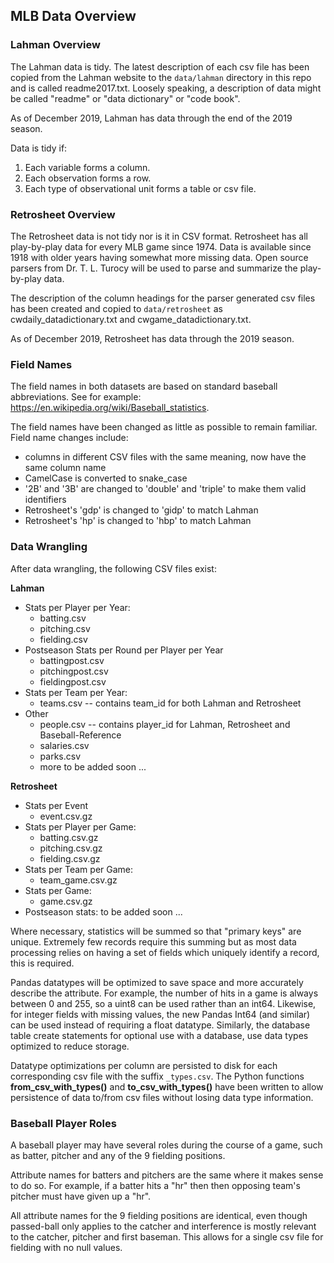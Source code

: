## MLB Data Overview

### Lahman Overview

The Lahman data is tidy.  The latest description of each csv file has been copied from the Lahman website to the `data/lahman` directory in this repo and is called readme2017.txt.  Loosely speaking, a description of data might be called "readme" or "data dictionary" or "code book".

As of December 2019, Lahman has data through the end of the 2019 season.  

Data is tidy if:

1. Each variable forms a column.
2. Each observation forms a row.
3. Each type of observational unit forms a table or csv file.

### Retrosheet Overview

The Retrosheet data is not tidy nor is it in CSV format.  Retrosheet has all play-by-play data for every MLB game since 1974.  Data is available since 1918 with older years having somewhat more missing data.  Open source parsers from Dr. T. L. Turocy will be used to parse and summarize the play-by-play data.

The description of the column headings for the parser generated csv files has been created and copied to `data/retrosheet` as cwdaily_datadictionary.txt and cwgame_datadictionary.txt.

As of December 2019, Retrosheet has data through the 2019 season.

### Field Names

The field names in both datasets are based on standard baseball abbreviations.  See for example: https://en.wikipedia.org/wiki/Baseball_statistics.

The field names have been changed as little as possible to remain familiar.  Field name changes include:

* columns in different CSV files with the same meaning, now have the same column name
* CamelCase is converted to snake_case
* '2B' and '3B' are changed to 'double' and 'triple' to make them valid identifiers
* Retrosheet's 'gdp' is changed to 'gidp' to match Lahman
* Retrosheet's 'hp' is changed to 'hbp' to match Lahman 

### Data Wrangling

After data wrangling, the following CSV files exist:

**Lahman**  
* Stats per Player per Year:
  * batting.csv
  * pitching.csv
  * fielding.csv
* Postseason Stats per Round per Player per Year
  * battingpost.csv
  * pitchingpost.csv
  * fieldingpost.csv
* Stats per Team per Year:
  * teams.csv -- contains team_id for both Lahman and Retrosheet
* Other
  * people.csv -- contains player_id for Lahman, Retrosheet and Baseball-Reference
  * salaries.csv
  * parks.csv
  * more to be added soon ...
  

**Retrosheet**  

* Stats per Event
  * event.csv.gz
* Stats per Player per Game:
  * batting.csv.gz
  * pitching.csv.gz
  * fielding.csv.gz
* Stats per Team per Game:
  * team_game.csv.gz
* Stats per Game:
  * game.csv.gz
* Postseason stats: to be added soon ...

Where necessary, statistics will be summed so that "primary keys" are unique.  Extremely few records require this summing but as most data processing relies on having a set of fields which uniquely identify a record, this is required.

Pandas datatypes will be optimized to save space and more accurately describe the attribute.  For example, the number of hits in a game is always between 0 and 255, so a uint8 can be used rather than an int64.  Likewise, for integer fields with missing values, the new Pandas Int64 (and similar) can be used instead of requiring a float datatype.  Similarly, the database table create statements for optional use with a database, use data types optimized to reduce storage.

Datatype optimizations per column are persisted to disk for each corresponding csv file with the suffix `_types.csv`.  The Python functions **from_csv_with_types()** and **to_csv_with_types()** have been written to  allow persistence of data to/from csv files without losing data type information.

### Baseball Player Roles

A baseball player may have several roles during the course of a game, such as batter, pitcher and any of the 9 fielding positions.

Attribute names for batters and pitchers are the same where it makes sense to do so.  For example, if a batter hits a "hr" then then opposing team's pitcher must have given up a "hr".

All attribute names for the 9 fielding positions are identical, even though passed-ball only applies to the catcher and interference is mostly relevant to the catcher, pitcher and first baseman.  This allows for a single csv file for fielding with no null values.